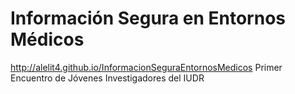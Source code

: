 # Información Segura en Entornos Médicos
http://alelit4.github.io/InformacionSeguraEntornosMedicos
Primer Encuentro de Jóvenes Investigadores del IUDR
